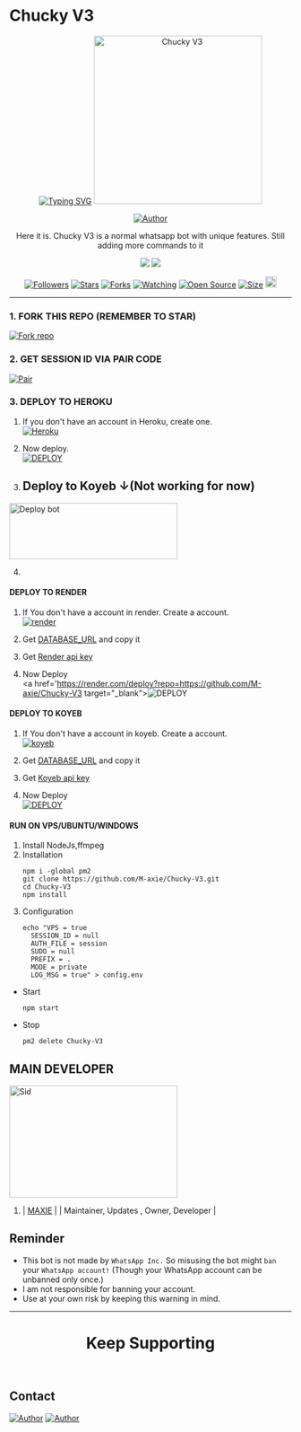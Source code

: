 # Chucky V3

<p align="center">
  <a href="https://git.io/typing-svg"><img src="https://readme-typing-svg.demolab.com?font=Ribeye&size=50&pause=1000&color=F710B1&center=true&width=910&height=100&lines=This+Is+CHUCKY-V3;MULTI+DEVICE+WHATSAPP+BOT;CREATED+BY+CHUCKY;MODED+BY+SAITAMA;COMING+SOONER." alt="Typing SVG" /></a>
    <img alt="Chucky V3" height="300" src="https://telegra.ph/file/322aa3db007b523b73751.jpg">
  </a>
</p>

<p align="center">
  <a href="https://github.com/M-axie"><img title="Author" src="https://img.shields.io/badge/Maxie-black?style=for-the-badge&logo=WhatsApp"></a>
</p>

<p align="center">Here it is. Chucky V3 is a normal whatsapp bot with unique features. Still adding more commands to it</p>



<p align="center">
  <a href="https://whatsapp.com/channel/0029Vac57JjFHWqAIPZ3hj3t"><img src="https://img.shields.io/badge/Follow our Whatsapp Channel-25D366?style=for-the-badge&logo=whatsapp&logoColor=white"></a>
  <a href="https://chat.whatsapp.com/DaAmwhetNKoCg2VVY5jQwu"><img src="https://img.shields.io/badge/Join WhatsApp Group-25D366?style=for-the-badge&logo=whatsapp&logoColor=white"></a>
</p>

<p align="center">
  <a href="https://github.com/M-axie/followers"><img title="Followers" src="https://img.shields.io/github/followers/M-axie?color=red&style=flat-square"></a>
  <a href="https://github.com/M-axie/Chucky V3/stargazers"><img title="Stars" src="https://img.shields.io/github/stars/M-axie/Chucky V3?color=blue&style=flat-square"></a>
  <a href="https://github.com/M-axie/Chucky V3/network/members"><img title="Forks" src="https://img.shields.io/github/forks/M-axie/Chucky V3?color=red&style=flat-square"></a>
  <a href="https://github.com/M-axie/Chucky V3/watchers"><img title="Watching" src="https://img.shields.io/github/watchers/M-axie/Chucky V3?label=Watchers&color=blue&style=flat-square"></a>
  <a href="https://github.com/M-axie/Chucky V3"><img title="Open Source" src="https://img.shields.io/badge/Author-BRIDE OF CHUCKY X %20SAITAMA?v=103"></a>
  <a href="https://github.com/M-axie/Chucky V3"><img title="Size" src="https://img.shields.io/github/repo-size/M-axie/Chucky V3?style=flat-square&color=green"></a>
  <a href="https://github.com/M-axie/Chucky V3/graphs/commit-activity"><img height="20" src="https://img.shields.io/badge/Maintained%3F-yes-green.svg"></a>
</p>

---

### 1. FORK THIS REPO (REMEMBER TO STAR)

<a href='https://github.com/M-axie/Chucky-V3/fork' target="_blank"><img alt='Fork repo' src='https://img.shields.io/badge/Click to fork-black?style=for-the-badge&logo=git&logoColor=white'/></a>

### 2. GET SESSION ID VIA PAIR CODE

<a href='https://replit.com/@maximertens254/Chucky-V3' target="_blank"><img alt='Pair' src='https://img.shields.io/badge/Click here to get your session id-black?style=for-the-badge&logo=opencv&logoColor=white'/></a>

### 3. DEPLOY TO HEROKU

1. If you don't have an account in Heroku, create one.
    <br>
    <a href='https://signup.heroku.com/' target="_blank"><img alt='Heroku' src='https://img.shields.io/badge/-Create-black?style=for-the-badge&logo=heroku&logoColor=white'/></a>
2. Now deploy.
    <br>
    <a href='https://heroku.com/deploy' target="_blank"><img alt='DEPLOY' src='https://img.shields.io/badge/-DEPLOY-black?style=for-the-badge&logo=heroku&logoColor=white'/></a>


   
3. ## Deploy to Koyeb ↓(Not working for now)

<a href="https://app.koyeb.com/services/deploy/?type=git&repository=github.com%2FM-axie%2FChucky-V3&branch=main&name=chucky-V3&builder=dockerfile&env%5BAUTO_BLOCK=false%5D=&env%5BSESSION_ID%5D=your%20sessionid%20here&env%5BMODE%5D=public&env=%5BAUTO_READ%5D%3Dfalse&env%5BAUTO_STATUS_SEEN%5D=true" target="blank"><img align="center" src="https://i.imgur.com/PNoLtFq.png" width="300" height="100" alt="Deploy bot"/></a>

4. 
#### DEPLOY TO RENDER 

1. If You don't have a account in render. Create a account.
    <br>
<a href='https://dashboard.render.com/register' target="_blank"><img alt='render' src='https://img.shields.io/badge/-Create-black?style=for-the-badge&logo=render&logoColor=white'/></a>

3. Get [DATABASE_URL](https://github.com/A-d-i-t-h-y-a-n/hermit-md/wiki/DATABASE_URL) and copy it

4. Get [Render api key](https://dashboard.render.com/u/settings#api-keys)

2. Now Deploy
    <br>
<a href='https://render.com/deploy?repo=https://github.com/M-axie/Chucky-V3 target="_blank"><img alt='DEPLOY' src='https://img.shields.io/badge/-DEPLOY-black?style=for-the-badge&logo=render&logoColor=white'/></a>

#### DEPLOY TO KOYEB 

1. If You don't have a account in koyeb. Create a account.
    <br>
<a href='https://app.koyeb.com/auth/signup' target="_blank"><img alt='koyeb' src='https://img.shields.io/badge/-Create-black?style=for-the-badge&logo=koyeb&logoColor=white'/></a>

3. Get [DATABASE_URL](https://github.com/M-axie/Chucky-V3/wiki/DATABASE_URL) and copy it

4. Get [Koyeb api key](https://app.koyeb.com/account/api)

2. Now Deploy
    <br>
<a href='https://chucky-v3.koyeb.app/deploy-koyeb' target="_blank"><img alt='DEPLOY' src='https://img.shields.io/badge/-DEPLOY-black?style=for-the-badge&logo=koyeb&logoColor=white'/></a>

#### RUN ON VPS/UBUNTU/WINDOWS

1. Install NodeJs,ffmpeg
2. Installation
   ```
   npm i -global pm2
   git clone https://github.com/M-axie/Chucky-V3.git
   cd Chucky-V3 
   npm install
   ```
3. Configuration
   ```
   echo "VPS = true
     SESSION_ID = null
     AUTH_FILE = session
     SUDO = null
     PREFIX = .
     MODE = private
     LOG_MSG = true" > config.env
   ```
- Start
  ```
  npm start
  ```
- Stop
  ```
  pm2 delete Chucky-V3 

## MAIN DEVELOPER

<div align="left">
  <a href="https://github.com/M-axie"><img src="https://telegra.ph/file/322aa3db007b523b73751.jpg" width="300" height="200" alt="Sid"></a>
  
1.  | [MAXIE](https://github.com/M-axie) |
    | Maintainer, Updates , Owner, Developer |
</div>


## Reminder

- This bot is not made by `WhatsApp Inc.` So misusing the bot might `ban` your `WhatsApp account!` (Though your WhatsApp account can be unbanned only once.)
- I am not responsible for banning your account.
- Use at your own risk by keeping this warning in mind.

---

<h1 align="center">Keep Supporting</h1>

<br>

## Contact

<p align="left">
  <a href="maximertens254@gmail.com"><img title="Author" src="https://img.shields.io/badge/GMAIL-ME-black?style=for-the-badge&logo=Gmail"></a>
  <a href="https://wa.me/254752146910?text=Hi+sid+Sir...+I+need+some+help+in+Chucky+deployment"><img title="Author" src="https://img.shields.io/badge/WHATSAPP-ME-red?style=for-the-badge&logo=WhatsApp"></a>
</p>
